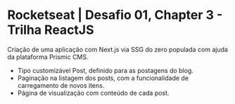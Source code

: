 # Rocketseat | Desafio 01, Chapter 3 - Trilha ReactJS

Criação de uma aplicação com Next.js via SSG do zero populada com ajuda da plataforma Prismic CMS.

- Tipo customizável Post, definido para as postagens do blog.
- Paginação na listagem dos posts, com a funcionalidade de carregamento de novos itens.
- Página de visualização com conteúdo de cada post.